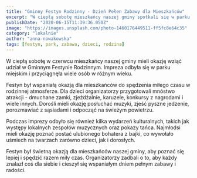 ```yaml
---
title: "Gminny Festyn Rodzinny - Dzień Pełen Zabawy dla Mieszkańców"
excerpt: "W ciepłą sobotę mieszkańcy naszej gminy spotkali się w parku, aby wziąć udział w Gminnym Festynie Rodzinnym. Impreza dostarczyła wiele radości i emocji zarówno dzieciom, jak i dorosłym."
publishDate: "2020-06-15T11:39:36.050Z"
image: "https://images.unsplash.com/photo-1460176449511-ff5fc8e64c35"
category: "lokalnie"
author: "anna-nowakowska"
tags: [festyn, park, zabawa, dzieci, rodzina]
---
```


W ciepłą sobotę w czerwcu mieszkańcy naszej gminy mieli okazję wziąć udział w Gminnym Festynie Rodzinnym. Impreza odbyła się w parku miejskim i przyciągnęła wiele osób w różnym wieku.

Festyn był wspaniałą okazją dla mieszkańców do spędzenia miłego czasu w rodzinnej atmosferze. Dla dzieci organizatorzy przygotowali mnóstwo atrakcji - dmuchane zamki, zjeżdżalnie, karuzele, konkursy z nagrodami i wiele innych. Dorośli mieli okazję posłuchać muzyki, zjeść pyszne jedzenie, porozmawiać z sąsiadami i odpocząć na świeżym powietrzu.

Podczas imprezy odbyło się również kilka wydarzeń kulturalnych, takich jak występy lokalnych zespołów muzycznych oraz pokazy tańca. Najmłodsi mieli okazję poznać postać ulubionego bohatera z bajki, co wywołało uśmiech na twarzach zarówno dzieci, jak i dorosłych.

Festyn był świetną okazją dla mieszkańców naszej gminy, aby poznać się lepiej i spędzić razem miły czas. Organizatorzy zadbali o to, aby każdy znalazł coś dla siebie i cieszył się wspaniałym dniem pełnym zabawy i radości.
